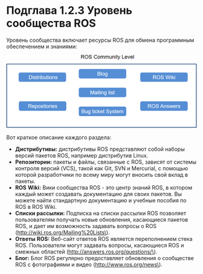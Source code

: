 # Подглава 1.2.3 Уровень сообщества ROS

Уровень сообщества включает ресурсы ROS для обмена программным обеспечением и знаниями:

![&#x420;&#x438;&#x441;&#x443;&#x43D;&#x43E;&#x43A; 8: &#x414;&#x438;&#x430;&#x433;&#x440;&#x430;&#x43C;&#x43C;&#x430; &#x443;&#x440;&#x43E;&#x432;&#x43D;&#x44F; &#x441;&#x43E;&#x43E;&#x431;&#x449;&#x435;&#x441;&#x442;&#x432;&#x430; ROS](../../.gitbook/assets/image%20%287%29.png)


Вот краткое описание каждого раздела:

*  **Дистрибутивы:** дистрибутивы ROS представляют собой наборы версий пакетов ROS, например дистрибутив Linux.
* **Репозитории:** пакеты и файлы, связанные с ROS, зависят от системы контроля версий \(VCS\), такой как Git, SVN и Mercurial, с помощью которой разработчики по всему миру могут вносить свой вклад в пакеты.
* **ROS** **Wiki:** Вики сообщества ROS - это центр знаний ROS, в котором каждый может создавать документацию для своих пакетов. Вы можете найти стандартную документацию и учебные пособия по ROS в ROS Wiki.
* **Списки рассылки:** Подписка на списки рассылки ROS позволяет пользователям получать новые обновления, касающиеся пакетов ROS, и дает им возможность задавать вопросы о ROS \(http://wiki.ros.org/Mailing%20Lists\).
*  **Ответы** **ROS:** Веб-сайт ответов ROS является переполнением стека ROS. Пользователи могут задавать вопросы, касающиеся ROS и смежных областей \(http://answers.ros.org/questions/\).
*  **Блог:** Блог ROS регулярно предоставляет обновления о сообществе ROS с фотографиями и видео \(http://www.ros.org/news\). 

